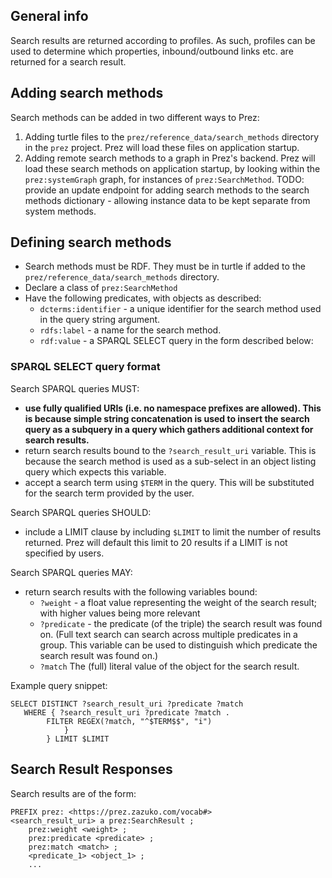 ## General info

Search results are returned according to profiles. As such, profiles can be used to determine which properties,
inbound/outbound links etc. are returned for a search result.

## Adding search methods
Search methods can be added in two different ways to Prez:

1. Adding turtle files to the `prez/reference_data/search_methods` directory in the `prez` project. Prez will load these
files on application startup.
2. Adding remote search methods to a graph in Prez's backend. Prez will load these search methods on application
startup, by looking within the `prez:systemGraph` graph, for instances of `prez:SearchMethod`.
TODO: provide an update endpoint for adding search methods to the search methods dictionary - allowing instance data to
be kept separate from system methods.

## Defining search methods
- Search methods must be RDF. They must be in turtle if added to the `prez/reference_data/search_methods` directory.
- Declare a class of `prez:SearchMethod`
- Have the following predicates, with objects as described:
  - `dcterms:identifier` - a unique identifier for the search method used in the query string argument.
  - `rdfs:label` - a name for the search method.
  - `rdf:value` - a SPARQL SELECT query in the form described below:

### SPARQL SELECT query format
Search SPARQL queries MUST:

- **use fully qualified URIs (i.e. no namespace prefixes are allowed). This is because simple string concatenation is used to insert the search query as a subquery in a query which gathers additional context for search results.**
- return search results bound to the `?search_result_uri` variable. This is because the search method is used as a
sub-select in an object listing query which expects this variable.
- accept a search term using `$TERM` in the query. This will be substituted for the search term provided by the user.


Search SPARQL queries SHOULD:

- include a LIMIT clause by including `$LIMIT` to limit the number of results returned. Prez will default this limit to
20 results if a LIMIT is not specified by users.

Search SPARQL queries MAY:

- return search results with the following variables bound:
  - `?weight` - a float value representing the weight of the search result; with higher values being more relevant
  - `?predicate` - the predicate (of the triple) the search result was found on. (Full text search can search across multiple predicates in
  a group. This variable can be used to distinguish which predicate the search result was found on.)
  - `?match` The (full) literal value of the object for the search result.

Example query snippet:

```sparql
SELECT DISTINCT ?search_result_uri ?predicate ?match
   WHERE { ?search_result_uri ?predicate ?match .
        FILTER REGEX(?match, "^$TERM$$", "i")
            }
        } LIMIT $LIMIT
```

## Search Result Responses
Search results are of the form:

```turtle
PREFIX prez: <https://prez.zazuko.com/vocab#>
<search_result_uri> a prez:SearchResult ;
    prez:weight <weight> ;
    prez:predicate <predicate> ;
    prez:match <match> ;
    <predicate_1> <object_1> ;
    ...
```
